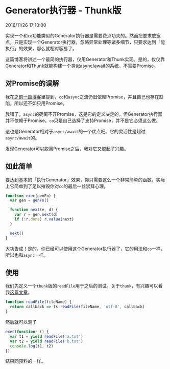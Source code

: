# Generator执行器 - Thunk版
2016/11/26 17:10:00


实现一个和`co`功能类似的Generator执行器是需要费点功夫的。然而把要求放宽点，只是实现一个Generator执行器，忽略异常处理等诸多细节，只要求达到「能执行」的效果，那么就相对容易了。

这篇博客将讲述一个最简的执行器，仅用Generator和Thunk实现。是的，仅仅靠Generator和Thunk就能构建一个类似async/await的系统，不需要Promise。


## 对Promise的误解

我在[之前一篇博客][MaybePromiseIsEnough]里提到，`co`和`async`之流仍旧依赖Promise，并且自己也存在缺陷，所以还不如只用Promise。

我错了，`async`的确离不开Promise，这是它的定义决定的。但Generator执行器并不依赖于Promise。`co`只是自己选择了支持Promise，并不是它必须这么做。

这也是Generator相对于`async/await`的一个优点吧。它的灵活性是超过`async/await`的。

发现Generator可以脱离Promise之后，我对它又燃起了兴趣。


## 如此简单

要达到基本的「执行Generator」效果，你只需要这么一个非常简单的函数，实际上它简单到了足以摧毁你对`co`的最后一丝崇拜心理。

```js
function exec(genFn) {
  var gen = genFn()

  function next(e, d) {
    var r = gen.next(d)
    if (!r.done) r.value(next)
  }

  next()
}
```

大功告成！是的，你已经可以使用这个Generator执行器了，它的用法和`co`一样，所以也和`async`一样。


## 使用

我们先定义一个`thunk`版的`readFile`用于之后的测试。关于`thunk`，有兴趣可以看我[这篇文章][Thunk]。

```js
function readFile(fileName) {
  return callback => fs.readFile(fileName, 'utf-8', callback)
}
```

然后就可以测了

```js
exec(function* () {
  var t1 = yield readFile('a.txt')
  var t2 = yield readFile('b.txt')
  console.log(t1, t2)
})
```

结果同预料的一样。


[MaybePromiseIsEnough]: /2016/11/20/13.17.html
[Thunk]: /2016/11/24/13.35.html
